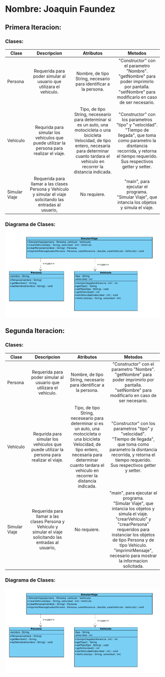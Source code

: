 # Nombre: Joaquin Faundez

## Primera Iteracion:

### Clases:

| Clase         |                                                  Descripcion                                                  |                                                                                                       Atributos                                                                                                        |                                                                                                Metodos                                                                                                |
|---------------|:-------------------------------------------------------------------------------------------------------------:|:----------------------------------------------------------------------------------------------------------------------------------------------------------------------------------------------------------------------:|:-----------------------------------------------------------------------------------------------------------------------------------------------------------------------------------------------------:|
| Persona       |                      Requerida para poder simular al usuario que utilizara el vehiculo.                       |                                                                            Nombre, de tipo String, necesario para identificar a la persona.                                                                            |                       "Constructor" con el parametro "Nombre". <br/>"getNombre" para poder imprimirlo por pantalla. <br/>"setNombre" para modificarlo en caso de ser necesario.                       |
| Vehículo      |           Requrida para simular los vehículos que puede utilizar la persona para realizar el viaje.           | Tipo, de tipo String, neceseario para determinar si es un auto, una motocicleta o una bicicleta<br/>Velocidad, de tipo entero, necesaria para determinar cuanto tardara el vehiculo en recorrer la distancia indicada. | "Constructor" con los parametros "tipo" y "velocidad".<br/>"Tiempo de llegada", que toma como parametro la disntancia recorrida, y retorna el tiempo requerido.<br/> Sus respectivos getter y setter. |
| Simular Viaje | Requerida para llamar a las clases Persona y Vehículo y simular el viaje solicitando las entradas al usuario, |                                                                                                      No requiere.                                                                                                      |                                                  "main", para ejecutar el programa.<br/>"Simular Viaje", que intancia los objetos y simula el viaje.                                                  |


### Diagrama de Clases:
![img.png](img.png)

## Segunda Iteracion: 

### Clases:

| Clase         |                                                  Descripcion                                                  |                                                                                                       Atributos                                                                                                        |                                                                                                                                           Metodos                                                                                                                                            |
|---------------|:-------------------------------------------------------------------------------------------------------------:|:----------------------------------------------------------------------------------------------------------------------------------------------------------------------------------------------------------------------:|:--------------------------------------------------------------------------------------------------------------------------------------------------------------------------------------------------------------------------------------------------------------------------------------------:|
| Persona       |                      Requerida para poder simular al usuario que utilizara el vehiculo.                       |                                                                            Nombre, de tipo String, necesario para identificar a la persona.                                                                            |                                                                  "Constructor" con el parametro "Nombre". <br/>"getNombre" para poder imprimirlo por pantalla. <br/>"setNombre" para modificarlo en caso de ser necesario.                                                                   |
| Vehículo      |           Requrida para simular los vehículos que puede utilizar la persona para realizar el viaje.           | Tipo, de tipo String, neceseario para determinar si es un auto, una motocicleta o una bicicleta<br/>Velocidad, de tipo entero, necesaria para determinar cuanto tardara el vehiculo en recorrer la distancia indicada. |                                            "Constructor" con los parametros "tipo" y "velocidad".<br/>"Tiempo de llegada", que toma como parametro la disntancia recorrida, y retorna el tiempo requerido.<br/> Sus respectivos getter y setter.                                             |
| Simular Viaje | Requerida para llamar a las clases Persona y Vehículo y simular el viaje solicitando las entradas al usuario, |                                                                                                      No requiere.                                                                                                      | "main", para ejecutar el programa.<br/>"Simular Viaje", que intancia los objetos y simula el viaje.<br/>"crearVehiculo" y "crearPersona" requeridos para instanciar los objetos de tipo Persona y de tipo Vehiculo.<br/>"imprimirMensaje", necesario para mostrar la informacion solicitada. |

### Diagrama de Clases:
![img.png](img.png)